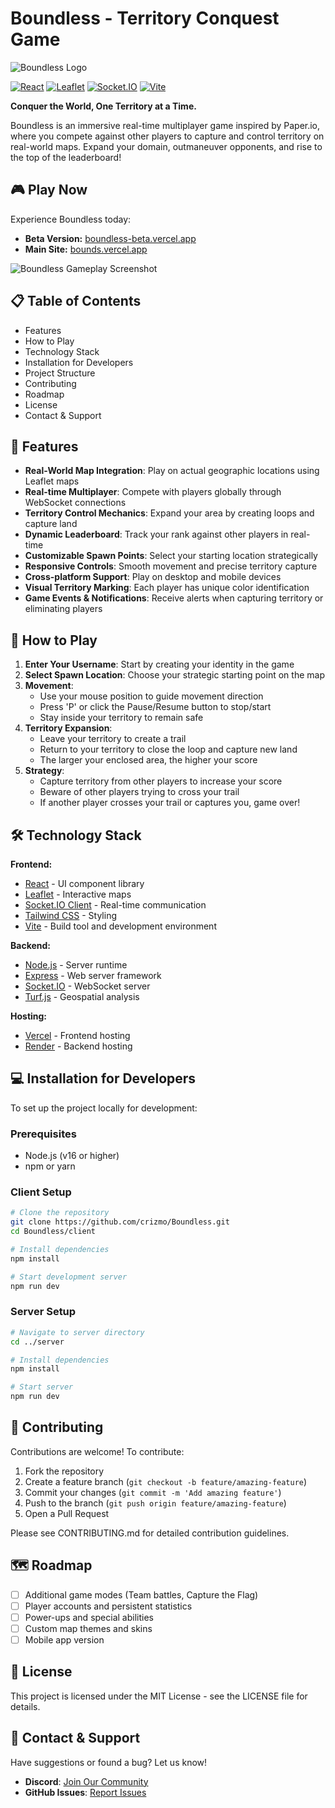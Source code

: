# Boundless - Territory Conquest Game

![Boundless Logo](public/images/logo.png)

[![React](https://img.shields.io/badge/React-18.2.0-blue.svg)](https://reactjs.org/)
[![Leaflet](https://img.shields.io/badge/Leaflet-1.9.4-green.svg)](https://leafletjs.com/)
[![Socket.IO](https://img.shields.io/badge/Socket.IO-4.8.1-black.svg)](https://socket.io/)
[![Vite](https://img.shields.io/badge/Vite-5.2.0-purple.svg)](https://vitejs.dev/)

**Conquer the World, One Territory at a Time.**

Boundless is an immersive real-time multiplayer game inspired by Paper.io, where you compete against other players to capture and control territory on real-world maps. Expand your domain, outmaneuver opponents, and rise to the top of the leaderboard!

## 🎮 Play Now

Experience Boundless today:
- **Beta Version:** [boundless-beta.vercel.app](https://boundless-beta.vercel.app)
- **Main Site:** [bounds.vercel.app](https://bounds.vercel.app)

![Boundless Gameplay Screenshot](public/images/gameplay.png)

## 📋 Table of Contents

- Features
- How to Play
- Technology Stack
- Installation for Developers
- Project Structure
- Contributing
- Roadmap
- License
- Contact & Support

## 🌟 Features

- **Real-World Map Integration**: Play on actual geographic locations using Leaflet maps
- **Real-time Multiplayer**: Compete with players globally through WebSocket connections
- **Territory Control Mechanics**: Expand your area by creating loops and capture land
- **Dynamic Leaderboard**: Track your rank against other players in real-time
- **Customizable Spawn Points**: Select your starting location strategically
- **Responsive Controls**: Smooth movement and precise territory capture
- **Cross-platform Support**: Play on desktop and mobile devices
- **Visual Territory Marking**: Each player has unique color identification
- **Game Events & Notifications**: Receive alerts when capturing territory or eliminating players

## 🎯 How to Play

1. **Enter Your Username**: Start by creating your identity in the game
2. **Select Spawn Location**: Choose your strategic starting point on the map
3. **Movement**:
   - Use your mouse position to guide movement direction
   - Press 'P' or click the Pause/Resume button to stop/start
   - Stay inside your territory to remain safe
4. **Territory Expansion**:
   - Leave your territory to create a trail
   - Return to your territory to close the loop and capture new land
   - The larger your enclosed area, the higher your score
5. **Strategy**:
   - Capture territory from other players to increase your score
   - Beware of other players trying to cross your trail
   - If another player crosses your trail or captures you, game over!

## 🛠️ Technology Stack

**Frontend:**
- [React](https://reactjs.org/) - UI component library
- [Leaflet](https://leafletjs.com/) - Interactive maps
- [Socket.IO Client](https://socket.io/docs/v4/client-api/) - Real-time communication
- [Tailwind CSS](https://tailwindcss.com/) - Styling
- [Vite](https://vitejs.dev/) - Build tool and development environment

**Backend:**
- [Node.js](https://nodejs.org/) - Server runtime
- [Express](https://expressjs.com/) - Web server framework
- [Socket.IO](https://socket.io/) - WebSocket server
- [Turf.js](https://turfjs.org/) - Geospatial analysis

**Hosting:**
- [Vercel](https://vercel.com/) - Frontend hosting
- [Render](https://render.com/) - Backend hosting

## 💻 Installation for Developers

To set up the project locally for development:

### Prerequisites
- Node.js (v16 or higher)
- npm or yarn

### Client Setup
```bash
# Clone the repository
git clone https://github.com/crizmo/Boundless.git
cd Boundless/client

# Install dependencies
npm install

# Start development server
npm run dev
```

### Server Setup
```bash
# Navigate to server directory
cd ../server

# Install dependencies
npm install

# Start server
npm run dev
```

## 👥 Contributing

Contributions are welcome! To contribute:

1. Fork the repository
2. Create a feature branch (`git checkout -b feature/amazing-feature`)
3. Commit your changes (`git commit -m 'Add amazing feature'`)
4. Push to the branch (`git push origin feature/amazing-feature`)
5. Open a Pull Request

Please see CONTRIBUTING.md for detailed contribution guidelines.

## 🗺️ Roadmap

- [ ] Additional game modes (Team battles, Capture the Flag)
- [ ] Player accounts and persistent statistics
- [ ] Power-ups and special abilities
- [ ] Custom map themes and skins
- [ ] Mobile app version

## 📝 License

This project is licensed under the MIT License - see the LICENSE file for details.

## 📢 Contact & Support

Have suggestions or found a bug? Let us know!

- **Discord**: [Join Our Community](https://discord.gg/RPaWHVBb7B)
- **GitHub Issues**: [Report Issues](https://github.com/crizmo/Boundless/issues)
